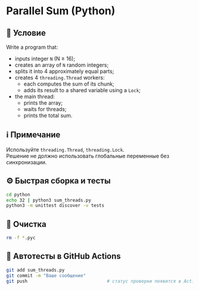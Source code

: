 # Parallel Sum (Python)

## 📝 Условие

Write a program that:
- inputs integer `N` (N ≥ 16);
- creates an array of `N` random integers;
- splits it into 4 approximately equal parts;
- creates 4 `threading.Thread` workers:
    - each computes the sum of its chunk;
    - adds its result to a shared variable using a `Lock`;
- the main thread:
    - prints the array;
    - waits for threads;
    - prints the total sum.

## ℹ️ Примечание

Используйте `threading.Thread`, `threading.Lock`.  
Решение не должно использовать глобальные переменные без синхронизации.

## ⚙️ Быстрая сборка и тесты
```bash
cd python
echo 32 | python3 sum_threads.py
python3 -m unittest discover -v tests
```

## 🧹 Очистка
```bash
rm -f *.pyc
```

## 🚀 Автотесты в GitHub Actions
```bash
git add sum_threads.py
git commit -m "Ваше сообщение"
git push                              # статус проверки появится в Actions ✅
```
